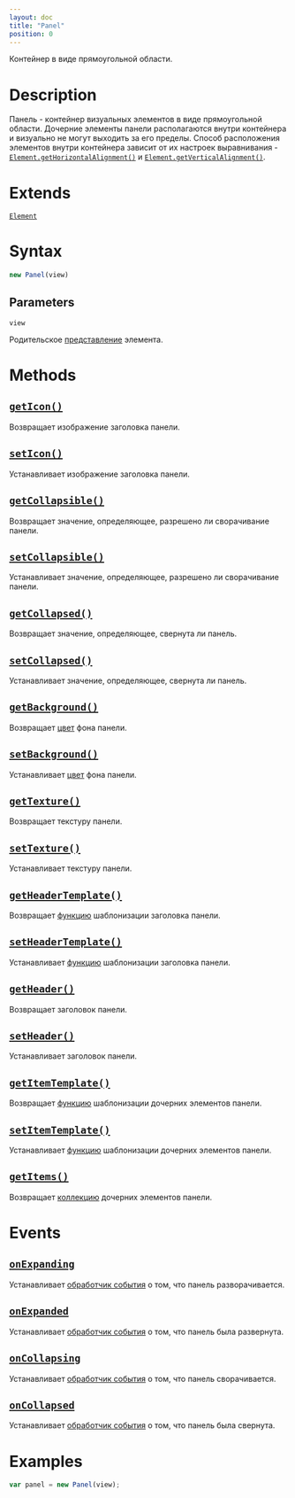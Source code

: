 ```yaml
---
layout: doc
title: "Panel"
position: 0
---
```


Контейнер в виде прямоугольной области.

# Description

Панель - контейнер визуальных элементов в виде прямоугольной области. Дочерние элементы панели
располагаются внутри контейнера и визуально не могут выходить за его пределы. Способ расположения
элементов внутри контейнера зависит от их настроек выравнивания -
[`Element.getHorizontalAlignment()`](../../KeyConcepts/Element/Element.getHorizontalAlignment/)
и [`Element.getVerticalAlignment()`](../../KeyConcepts/Element/Element.getVerticalAlignment/).

# Extends

[`Element`](../../KeyConcepts/Element/)

# Syntax

```js
new Panel(view)
```

## Parameters

`view`

Родительское [представление](../../KeyConcepts/View/) элемента.

# Methods

## [`getIcon()`](Panel.getIcon/)

Возвращает изображение заголовка панели.

## [`setIcon()`](Panel.setIcon/)

Устанавливает изображение заголовка панели.

## [`getCollapsible()`](Panel.getCollapsible/)

Возвращает значение, определяющее, разрешено ли сворачивание панели.

## [`setCollapsible()`](Panel.setCollapsible/)

Устанавливает значение, определяющее, разрешено ли сворачивание панели.

## [`getCollapsed()`](Panel.getCollapsed/)

Возвращает значение, определяющее, свернута ли панель.

## [`setCollapsed()`](Panel.setCollapsed/)

Устанавливает значение, определяющее, свернута ли панель.

## [`getBackground()`](Panel.getBackground/)

Возвращает [цвет](../../KeyConcepts/Style/ColorStyle/) фона панели.

## [`setBackground()`](Panel.setBackground/)

Устанавливает [цвет](../../KeyConcepts/Style/ColorStyle/) фона панели.

## [`getTexture()`](Panel.getTexture/)

Возвращает текстуру панели.

## [`setTexture()`](Panel.setTexture/)

Устанавливает текстуру панели.

## [`getHeaderTemplate()`](Panel.getHeaderTemplate/)

Возвращает [функцию](../../KeyConcepts/Script/) шаблонизации заголовка панели.

## [`setHeaderTemplate()`](Panel.setHeaderTemplate/)

Устанавливает [функцию](../../KeyConcepts/Script/) шаблонизации заголовка панели.

## [`getHeader()`](Panel.getHeader/)

Возвращает заголовок панели.

## [`setHeader()`](Panel.setHeader/)

Устанавливает заголовок панели.

## [`getItemTemplate()`](Panel.getItemTemplate/)

Возвращает [функцию](../../KeyConcepts/Script/) шаблонизации дочерних элементов панели.

## [`setItemTemplate()`](Panel.setItemTemplate/)

Устанавливает [функцию](../../KeyConcepts/Script/) шаблонизации дочерних элементов панели.

## [`getItems()`](Panel.getItems/)

Возвращает [коллекцию](../../KeyConcepts/Collection/) дочерних элементов панели.

# Events

## [`onExpanding`](Panel.onExpanding/)

Устанавливает [обработчик события](../../KeyConcepts/Script/) о том, что панель разворачивается.

## [`onExpanded`](Panel.onExpanded/)

Устанавливает [обработчик события](../../KeyConcepts/Script/) о том, что панель была развернута.

## [`onCollapsing`](Panel.onCollapsing/)

Устанавливает [обработчик события](../../KeyConcepts/Script/) о том, что панель сворачивается.

## [`onCollapsed`](Panel.onCollapsed/)

Устанавливает [обработчик события](../../KeyConcepts/Script/) о том, что панель была свернута.

# Examples

```js
var panel = new Panel(view);
```
